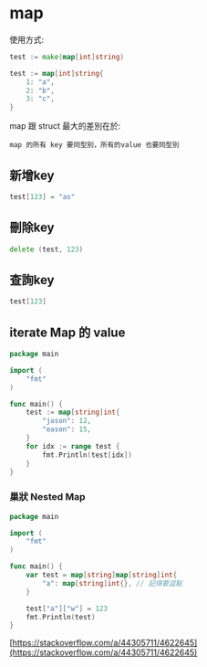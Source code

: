 # map

使用方式:

```go
test := make(map[int]string)

test := map[int]string{
    1: "a",
    2: "b",
    3: "c",
}
```

map 跟 struct 最大的差別在於:

```text
map 的所有 key 要同型別，所有的value 也要同型別
```

## 新增key

```go
test[123] = "as"
```

## 刪除key

```go
delete (test, 123)
```

## 查詢key

```go
test[123]
```

## iterate Map 的 value

```go
package main

import (
	"fmt"
)

func main() {
	test := map[string]int{
		"jason": 12,
		"eason": 15,
	}
	for idx := range test {
		fmt.Println(test[idx])
	}
}
```

### 巢狀 Nested Map

```go
package main

import (
	"fmt"
)

func main() {
	var test = map[string]map[string]int{
		"a": map[string]int{}, // 記得要逗點
	}

	test["a"]["w"] = 123
	fmt.Println(test)
}

```

[https://stackoverflow.com/a/44305711/4622645](https://stackoverflow.com/a/44305711/4622645)

